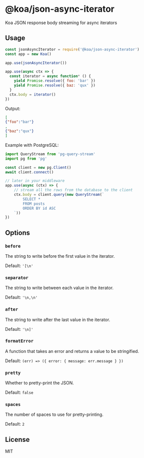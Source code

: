 # @koa/json-async-iterator

Koa JSON response body streaming for async iterators

## Usage

```js
const jsonAsyncIterator = require('@koa/json-async-iterator')
const app = new Koa()

app.use(jsonAsyncIterator())

app.use(async ctx => {
  const iterator = async function* () {
    yield Promise.resolve({ foo: 'bar' })
    yield Promise.resolve({ baz: 'qux' })
  }
  ctx.body = iterator()
})
```

Output:

```json
[
{"foo":"bar"}
,
{"baz":"qux"}
]
```

Example with PostgreSQL:

```js
import QueryStream from 'pg-query-stream'
import pg from 'pg'

const client = new pg.Client()
await client.connect()

// later in your middleware
app.use(async (ctx) => {
    // stream all the rows from the database to the client
    ctx.body = client.query(new QueryStream(`
        SELECT * 
        FROM posts
        ORDER BY id ASC
    `))
})
```

## Options

### `before`

The string to write before the first value in the iterator.

Default: `'[\n'`

### `separator`

The string to write between each value in the iterator.

Default: `'\n,\n'`

### `after`

The string to write after the last value in the iterator.

Default: `'\n]'`

### `formatError`

A function that takes an error and returns a value to be stringified.

Default: `(err) => ({ error: { message: err.message } })`

### `pretty`

Whether to pretty-print the JSON.

Default: `false`

### `spaces`

The number of spaces to use for pretty-printing.

Default: `2`

## License

MIT